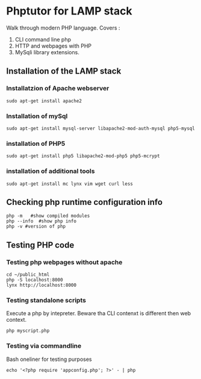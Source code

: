 # Phptutor for LAMP stack

Walk through modern  PHP language. Covers :

1. CLI command line php
2. HTTP and webpages with PHP
3. MySqli library extensions.

## Installation of the LAMP stack 

### Installatzion of Apache webserver

    sudo apt-get install apache2

### Installation of mySql    

    sudo apt-get install mysql-server libapache2-mod-auth-mysql php5-mysql
    
### installation of PHP5

    sudo apt-get install php5 libapache2-mod-php5 php5-mcrypt

### installation of additional tools

    sudo apt-get install mc lynx vim wget curl less 

## Checking php runtime configuration info

    php -m   #show compiled modules
    php --info  #show php info
    php -v #version of php

## Testing PHP code    
    
### Testing php webpages without apache    
    
    cd ~/public_html
    php -S localhost:8000
    lynx http://localhost:8000
    
### Testing standalone scripts

Execute a php by intepreter. Beware tha CLI contenxt is different then web context. 

    php myscript.php  
    
### Testing via commandline

Bash oneliner for testing purposes

    echo '<?php require 'appconfig.php'; ?>' - | php    



    
    
    
